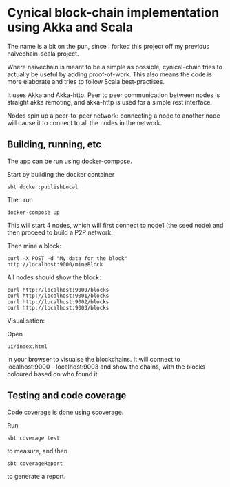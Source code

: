 Cynical block-chain implementation using Akka and Scala
=======================================================

The name is a bit on the pun, since I forked this project off my previous naivechain-scala project.

Where naivechain is meant to be a simple as possible, cynical-chain tries to actually be useful by adding proof-of-work.
This also means the code is more elaborate and tries to follow Scala best-practises.

It uses Akka and Akka-http. Peer to peer communication between nodes is straight akka remoting, and akka-http is used for a simple rest interface.

Nodes spin up a peer-to-peer network: connecting a node to another node will cause it to connect to all the nodes in the network.

Building, running, etc
----------------------

The app can be run using docker-compose.

Start by building the docker container

    sbt docker:publishLocal

Then run

    docker-compose up

This will start 4 nodes, which will first connect to node1 (the seed node) and then proceed to build a P2P network.

Then mine a block:

    curl -X POST -d "My data for the block" http://localhost:9000/mineBlock

All nodes should show the block:

    curl http://localhost:9000/blocks
    curl http://localhost:9001/blocks
    curl http://localhost:9002/blocks
    curl http://localhost:9003/blocks

Visualisation:

Open 

    ui/index.html

in your browser to visualse the blockchains. It will connect to localhost:9000 - localhost:9003 and show the chains, 
with the blocks coloured based on who found it.

Testing and code coverage
-------------------------

Code coverage is done using scoverage.

Run

    sbt coverage test

to measure, and then

    sbt coverageReport

to generate a report.


